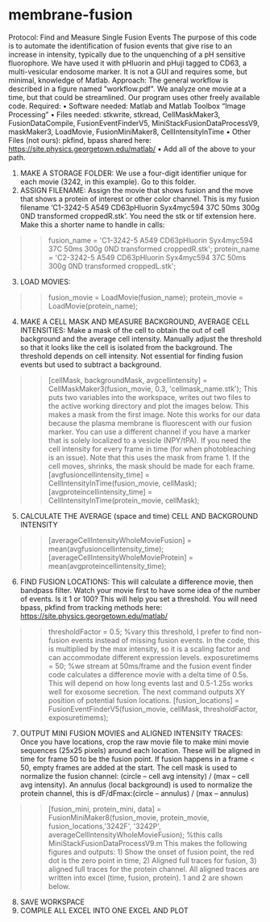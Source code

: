 # membrane-fusion
Protocol: Find and Measure Single Fusion Events
The purpose of this code is to automate the identification of fusion events that give rise to an increase in intensity, typically due to the unquenching of a pH sensitive fluorophore. We have used it with pHluorin and pHuji tagged to CD63, a multi-vesicular endosome marker. It is not a GUI and requires some, but minimal, knowledge of Matlab. 
Approach: The general workflow is described in a figure named "workflow.pdf". We analyze one movie at a time, but that could be streamlined. Our program uses other freely available code. 
Required:
•	Software needed: Matlab and Matlab Toolbox “Image Processing”
•	Files needed: stkwrite, stkread, CellMaskMaker3, FusionDataCompile, FusionEventFinderV5, MiniStackFusionDataProcessV9, maskMaker3, LoadMovie, FusionMiniMaker8, CellIntensityInTime
•	Other Files (not ours): pkfind, bpass shared here: https://site.physics.georgetown.edu/matlab/
•	Add all of the above to your path. 


1.	MAKE A STORAGE FOLDER: We use a four-digit identifier unique for each movie (3242, in this example). Go to this folder.
2.	ASSIGN FILENAME: Assign the movie that shows fusion and the move that shows a protein of interest or other color channel. This is my fusion filename ‘C1-3242-5 A549 CD63pHluorin Syx4myc594 37C 50ms 300g 0ND transformed croppedR.stk’. You need the stk or tif extension here. Make this a shorter name to handle in calls: 
  >> fusion_name = 'C1-3242-5 A549 CD63pHluorin Syx4myc594 37C 50ms 300g 0ND transformed croppedR.stk';
  >> protein_name = 'C2-3242-5 A549 CD63pHluorin Syx4myc594 37C 50ms 300g 0ND transformed croppedL.stk';
3.	LOAD MOVIES:
  >> fusion_movie = LoadMovie(fusion_name);
  >> protein_movie = LoadMovie(protein_name);
4.	MAKE A CELL MASK AND MEASURE BACKGROUND, AVERAGE CELL INTENSITIES: Make a mask of the cell to obtain the out of cell background and the average cell intensity. Manually adjust the threshold so that it looks like the cell is isolated from the background. The threshold depends on cell intensity. Not essential for finding fusion events but used to subtract a background. 
  >> [cellMask, backgroundMask, avgcellintensity] = CellMaskMaker3(fusion_movie, 0.3, 'cellmask_name.stk');
This puts two variables into the workspace, writes out two files to the active working directory and plot the images below. This makes a mask from the first image. Note this works for our data because the plasma membrane is fluorescent with our fusion marker. You can use a different channel if you have a marker that is solely localized to a vesicle (NPY/tPA). 
If you need the cell intensity for every frame in time (for when photobleaching is an issue). Note that this uses the mask from frame 1. If the cell moves, shrinks, the mask should be made for each frame. 
  >> [avgfusioncellintensity_time] = CellIntensityInTime(fusion_movie, cellMask);
  >> [avgproteincellintensity_time] = CellIntensityInTime(protein_movie, cellMask);
5. CALCULATE THE AVERAGE (space and time) CELL AND BACKGROUND INTENSITY
  >> [averageCellIntensityWholeMovieFusion] = mean(avgfusioncellintensity_time);
  >> [averageCellIntensityWholeMovieProtein] = mean(avgproteincellintensity_time);
6.	FIND FUSION LOCATIONS: This will calculate a difference movie, then bandpass filter. Watch your movie first to have some idea of the number of events. Is it 1 or 100? This will help you set a threshold. You will need bpass, pkfind from tracking methods here: https://site.physics.georgetown.edu/matlab/
  >> thresholdFactor = 0.5; 
  %vary this threshold, I prefer to find non-fusion events instead of missing fusion events. In the code, this is multiplied by the max intensity, so it is a scaling factor and can accommodate different expression levels. 
  >> exposuretimems = 50; 
  %we stream at 50ms/frame and the fusion event finder code calculates a difference movie with a delta time of 0.5s. This will depend on how long events last and 0.5-1.25s works well for exosome secretion. The next command outputs XY position of potential fusion locations. 
  >> [fusion_locations] = FusionEventFinderV5(fusion_movie, cellMask, thresholdFactor, exposuretimems);
7.	OUTPUT MINI FUSION MOVIES and ALIGNED INTENSITY TRACES: Once you have locations, crop the raw movie file to make mini movie sequences (25x25 pixels) around each location. These will be aligned in time for frame 50 to be the fusion point. If fusion happens in a frame < 50, empty frames are added at the start. The cell mask is used to normalize the fusion channel: (circle – cell avg intensity) / (max – cell avg intensity). An annulus (local background) is used to normalize the protein channel, this is dF/dFmax:(circle – annulus) / (max – annulus)
  >> [fusion_mini, protein_mini, data] = FusionMiniMaker8(fusion_movie, protein_movie, fusion_locations,'3242F', '3242P', averageCellIntensityWholeMovieFusion);
  %this calls MiniStackFusionDataProcessV9.m
This makes the following figures and outputs: 1) Show the onset of fusion point, the red dot is the zero point in time, 2) Aligned full traces for fusion, 3) aligned full traces for the protein channel. All aligned traces are written into excel (time, fusion, protein). 1 and 2 are shown below.
8.	SAVE WORKSPACE
9.	COMPILE ALL EXCEL INTO ONE EXCEL AND PLOT

 
